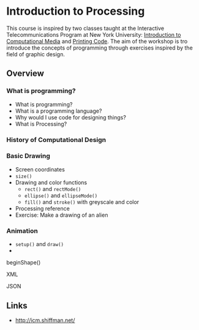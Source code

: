 Introduction to Processing
==========================

This course is inspired by two classes taught at the Interactive Telecommunications Program at New York University: [Introduction to Computational Media](https://github.com/ITPNYU/ICM-2013/blob/master/Syllabus-2013-All.md) and [Printing Code](http://printingcode.runemadsen.com/). The aim of the workshop is tro introduce the concepts of programming through exercises inspired by the field of graphic design.


Overview
--------


### What is programming?

* What is programming?
* What is a programming language?
* Why would I use code for designing things?
* What is Processing?

### History of Computational Design


### Basic Drawing

* Screen coordinates
* `size()`
* Drawing and color functions
    * `rect()` and `rectMode()`
    * `ellipse()` and `ellipseMode()`
    * `fill()` and `stroke()` with greyscale and color
* Processing reference
* Exercise: Make a drawing of an alien

### Animation

* `setup()` and `draw()`
* 



beginShape()

XML

JSON


Links
-----

* http://icm.shiffman.net/











